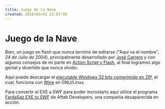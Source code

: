 ```yaml
---
title: Juego de la Nave
created: 2010/03/01 23:57:50
---
```


# Juego de la Nave

Bien, un juego en flash que nunca terminó de editarse ("Aquí va el nombre", _24 de Julio de 2004_), principalmente desarrollado por [José Carrero](mailto:josercl@gmail.com) y con algunos consejos de mi parte en [Action Script y Flash](https://en.wikipedia.org/wiki/ActionScript), al final logramos algo genial y divertido que nunca olvido:  

Aquí puede descargar el [ejecutable Windows 32 bits comprimido en ZIP](https://www.olafrv.com/wp-content/uploads/2010/03/nave.zip), el cual, funciona con [Wine](www.winehq.org/) en GNU/Linux. 

Para convertir el EXE a SWF para poder incrustarlo aquí utilice el programa [FardaSaz EXE to SWF](https://download.cnet.com/FardaSaz-EXE-to-SWF/3000-6676_4-10554387.html) de Aftab Developers, una compañia desaparecida en acción.

